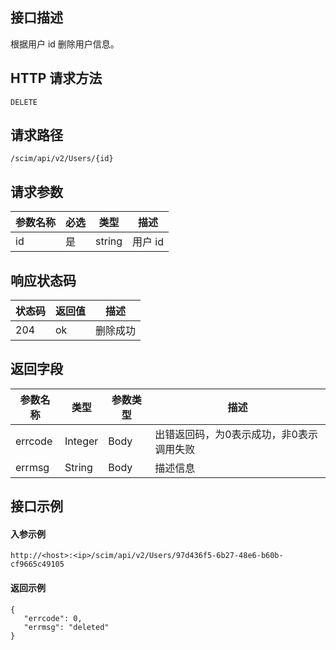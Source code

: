 
## 接口描述
根据用户 id 删除用户信息。

## HTTP 请求方法
```
DELETE
```

## 请求路径
```
/scim/api/v2/Users/{id}
```


## 请求参数
| 参数名称 | 必选 | 类型   | 描述   |
| -------- | ---- | ------ | ------ |
| id       | 是   | string | 用户 id |






## 响应状态码
| 状态码 | 返回值 | 描述 |
| ---- | ------ | ----------- |
| 204  | ok     | 删除成功    |





## 返回字段
| 参数名称 | 类型    | 参数类型 | 描述                                     |
| -------- | ------- | -------- | ---------------------------------------- |
| errcode  | Integer | Body     | 出错返回码，为0表示成功，非0表示调用失败 |
| errmsg   | String  | Body     | 描述信息                                 |

##  接口示例
#### 入参示例
```
http://<host>:<ip>/scim/api/v2/Users/97d436f5-6b27-48e6-b60b-cf9665c49105
```
#### 返回示例
```
{
   "errcode": 0,
   "errmsg": "deleted"
}
```
